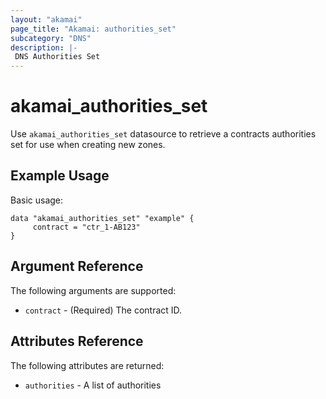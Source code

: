 ```yaml
---
layout: "akamai"
page_title: "Akamai: authorities_set"
subcategory: "DNS"
description: |-
 DNS Authorities Set
---
```


# akamai_authorities_set

Use `akamai_authorities_set` datasource to retrieve a contracts authorities set for use when creating new zones.

## Example Usage

Basic usage:

```hcl
data "akamai_authorities_set" "example" {
     contract = "ctr_1-AB123"
}
```

## Argument Reference

The following arguments are supported:

* `contract` - (Required) The contract ID.

## Attributes Reference

The following attributes are returned:

* `authorities` - A list of authorities
